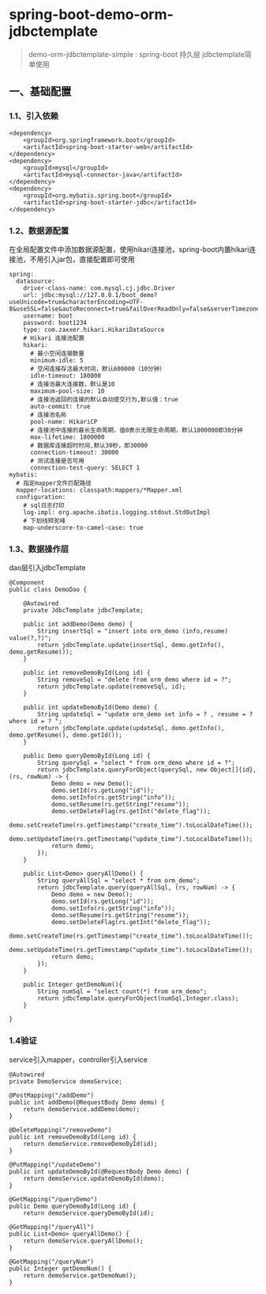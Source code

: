 # spring-boot-demo-orm-jdbctemplate

> demo-orm-jdbctemplate-simple : spring-boot 持久层 jdbctemplate简单使用 

## 一、基础配置

### 1.1、引入依赖

    <dependency>
        <groupId>org.springframework.boot</groupId>
        <artifactId>spring-boot-starter-web</artifactId>
    </dependency>
    <dependency>
        <groupId>mysql</groupId>
        <artifactId>mysql-connector-java</artifactId>
    </dependency>
    <dependency>
        <groupId>org.mybatis.spring.boot</groupId>
        <artifactId>spring-boot-starter-jdbc</artifactId>
    </dependency>

### 1.2、数据源配置

在全局配置文件中添加数据源配置，使用hikari连接池，spring-boot内置hikari连接池，不用引入jar包，直接配置即可使用

    spring:
      datasource:
        driver-class-name: com.mysql.cj.jdbc.Driver
        url: jdbc:mysql://127.0.0.1/boot_demo?useUnicode=true&characterEncoding=UTF-8&useSSL=false&autoReconnect=true&failOverReadOnly=false&serverTimezone=GMT%2B8
        username: boot
        password: boot1234
        type: com.zaxxer.hikari.HikariDataSource
        # Hikari 连接池配置
        hikari:
          # 最小空闲连接数量
          minimum-idle: 5
          # 空闲连接存活最大时间，默认600000（10分钟）
          idle-timeout: 180000
          # 连接池最大连接数，默认是10
          maximum-pool-size: 10
          # 连接池返回的连接的默认自动提交行为,默认值：true
          auto-commit: true
          # 连接池名称
          pool-name: HikariCP
          # 连接池中连接的最长生命周期，值0表示无限生命周期，默认1800000即30分钟
          max-lifetime: 1800000
          # 数据库连接超时时间,默认30秒，即30000
          connection-timeout: 30000
          # 测试连接是否可用
          connection-test-query: SELECT 1
    mybatis:
      # 指定mapper文件匹配路径
      mapper-locations: classpath:mappers/*Mapper.xml
      configuration:
        # sql日志打印
        log-impl: org.apache.ibatis.logging.stdout.StdOutImpl
        # 下划线转驼峰
        map-underscore-to-camel-case: true

### 1.3、数据操作层

dao层引入jdbcTemplate

    @Component
    public class DemoDao {
    
        @Autowired
        private JdbcTemplate jdbcTemplate;
    
        public int addDemo(Demo demo) {
            String insertSql = "insert into orm_demo (info,resume) value(?,?)";
            return jdbcTemplate.update(insertSql, demo.getInfo(), demo.getResume());
        }
    
        public int removeDemoById(Long id) {
            String removeSql = "delete from orm_demo where id = ?";
            return jdbcTemplate.update(removeSql, id);
        }
    
        public int updateDemoById(Demo demo) {
            String updateSql = "update orm_demo set info = ? , resume = ? where id = ? ";
            return jdbcTemplate.update(updateSql, demo.getInfo(), demo.getResume(), demo.getId());
        }
    
        public Demo queryDemoById(Long id) {
            String querySql = "select * from orm_demo where id = ?";
            return jdbcTemplate.queryForObject(querySql, new Object[]{id}, (rs, rowNum) -> {
                Demo demo = new Demo();
                demo.setId(rs.getLong("id"));
                demo.setInfo(rs.getString("info"));
                demo.setResume(rs.getString("resume"));
                demo.setDeleteFlag(rs.getInt("delete_flag"));
                demo.setCreateTime(rs.getTimestamp("create_time").toLocalDateTime());
                demo.setUpdateTime(rs.getTimestamp("update_time").toLocalDateTime());
                return demo;
            });
        }
    
        public List<Demo> queryAllDemo() {
            String queryAllSql = "select * from orm_demo";
            return jdbcTemplate.query(queryAllSql, (rs, rowNum) -> {
                Demo demo = new Demo();
                demo.setId(rs.getLong("id"));
                demo.setInfo(rs.getString("info"));
                demo.setResume(rs.getString("resume"));
                demo.setDeleteFlag(rs.getInt("delete_flag"));
                demo.setCreateTime(rs.getTimestamp("create_time").toLocalDateTime());
                demo.setUpdateTime(rs.getTimestamp("update_time").toLocalDateTime());
                return demo;
            });
        }
    
        public Integer getDemoNum(){
            String numSql = "select count(*) from orm_demo";
            return jdbcTemplate.queryForObject(numSql,Integer.class);
        }
    
    }

### 1.4验证

service引入mapper，controller引入service

    @Autowired
    private DemoService demoService;

    @PostMapping("/addDemo")
    public int addDemo(@RequestBody Demo demo) {
        return demoService.addDemo(demo);
    }

    @DeleteMapping("/removeDemo")
    public int removeDemoById(Long id) {
        return demoService.removeDemoById(id);
    }

    @PutMapping("/updateDemo")
    public int updateDemoById(@RequestBody Demo demo) {
        return demoService.updateDemoById(demo);
    }

    @GetMapping("/queryDemo")
    public Demo queryDemoById(Long id) {
        return demoService.queryDemoById(id);
   
    @GetMapping("/queryAll")
    public List<Demo> queryAllDemo() {
        return demoService.queryAllDemo();
    }

    @GetMapping("/queryNum")
    public Integer getDemoNum() {
        return demoService.getDemoNum();
    }